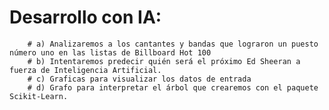 # Desarrollo con IA: 
        # a) Analizaremos a los cantantes y bandas que lograron un puesto número uno en las listas de Billboard Hot 100
        # b) Intentaremos predecir quién será el próximo Ed Sheeran a fuerza de Inteligencia Artificial.
        # c) Graficas para visualizar los datos de entrada
        # d) Grafo para interpretar el árbol que crearemos con el paquete Scikit-Learn.
        
